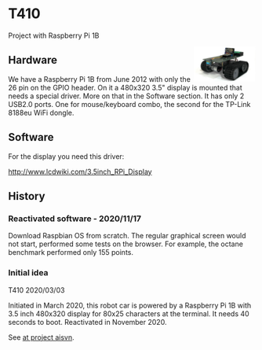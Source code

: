 # T410

Project with Raspberry Pi 1B

<img src="https://raw.githubusercontent.com/kreier/T400/master/pic/T400lite.jpg" width='25%' align='right'>

## Hardware

We have a Raspberry Pi 1B from June 2012 with only the 26 pin on the GPIO header. On it a 480x320 3.5" display is mounted that needs a special driver. More on that in the Software section. It has only 2 USB2.0 ports. One for mouse/keyboard combo, the second for the TP-Link 8188eu WiFi dongle.

## Software

For the display you need this driver:

http://www.lcdwiki.com/3.5inch_RPi_Display

## History

### Reactivated software - 2020/11/17

Download Raspbian OS from scratch. The regular graphical screen would not start, performed some tests on the browser. For example, the octane benchmark performed only 155 points.

### Initial idea

T410
2020/03/03

Initiated in March 2020, this robot car is powered by a Raspberry Pi 1B with 3.5 inch 480x320 display for 80x25 characters at the terminal. It needs 40 seconds to boot. Reactivated in November 2020.

See [at project aisvn](../aisvn).

